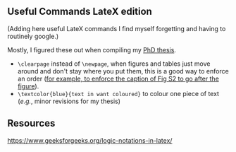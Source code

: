 ## Useful Commands LateX edition
(Adding here useful LateX commands I find myself forgetting and having to routinely google.)

Mostly, I figured these out when compiling my [PhD thesis](https://github.com/annacuomo/PhD_Thesis/).

* ```\clearpage``` instead of ```\newpage```, when figures and tables just move around and don't stay where you put them, this is a good way to enforce an order ([for example, to enforce the caption of Fig S2 to go after the figure](https://github.com/annacuomo/CellRegMap_Supplementary_Methods/blob/main/supplementary_figures.tex)).
* ```\textcolor{blue}{text in want coloured}``` to colour one piece of text (_e.g._, minor revisions for my thesis)

## Resources

https://www.geeksforgeeks.org/logic-notations-in-latex/
